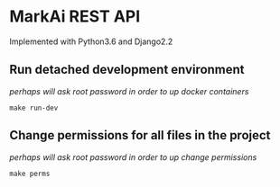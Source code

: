 # MarkAi REST API

Implemented with Python3.6 and Django2.2


## Run detached development environment
_perhaps will ask root password in order to up docker containers_
```
make run-dev
```

## Change permissions for all files in the project
_perhaps will ask root password in order to up change permissions_
```
make perms
```
